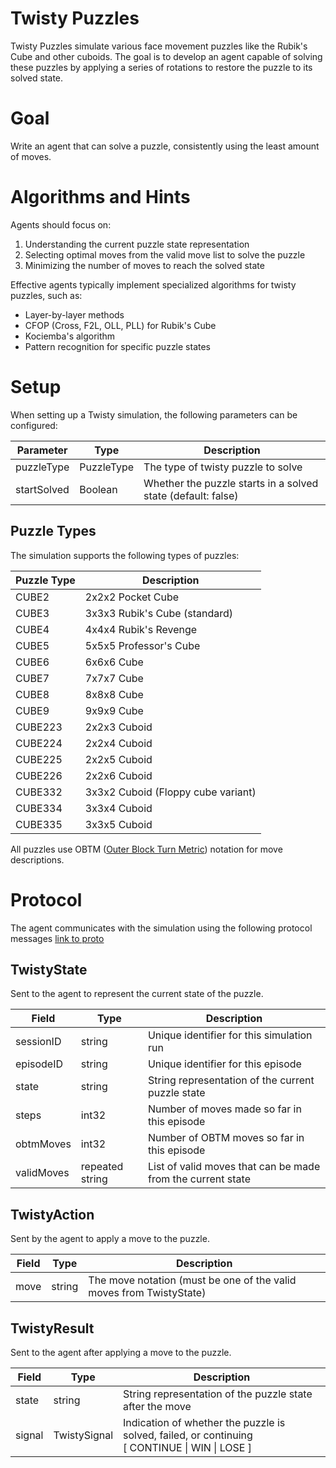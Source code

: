 # Twisty Puzzles

Twisty Puzzles simulate various face movement puzzles like the Rubik's Cube and other cuboids. The
goal is to develop an agent capable of solving these puzzles by applying a series of rotations to
restore the puzzle to its solved state.

# Goal

Write an agent that can solve a puzzle, consistently using the least amount of moves.

# Algorithms and Hints

Agents should focus on:

1. Understanding the current puzzle state representation
2. Selecting optimal moves from the valid move list to solve the puzzle
3. Minimizing the number of moves to reach the solved state

Effective agents typically implement specialized algorithms for twisty puzzles, such as:

- Layer-by-layer methods
- CFOP (Cross, F2L, OLL, PLL) for Rubik's Cube
- Kociemba's algorithm
- Pattern recognition for specific puzzle states

# Setup

When setting up a Twisty simulation, the following parameters can be configured:

| Parameter   | Type       | Description                                                  |
|-------------|------------|--------------------------------------------------------------|
| puzzleType  | PuzzleType | The type of twisty puzzle to solve                           |
| startSolved | Boolean    | Whether the puzzle starts in a solved state (default: false) |

## Puzzle Types

The simulation supports the following types of puzzles:

| Puzzle Type | Description                        |
|-------------|------------------------------------|
| CUBE2       | 2x2x2 Pocket Cube                  |
| CUBE3       | 3x3x3 Rubik's Cube (standard)      |
| CUBE4       | 4x4x4 Rubik's Revenge              |
| CUBE5       | 5x5x5 Professor's Cube             |
| CUBE6       | 6x6x6 Cube                         |
| CUBE7       | 7x7x7 Cube                         |
| CUBE8       | 8x8x8 Cube                         |
| CUBE9       | 9x9x9 Cube                         |
| CUBE223     | 2x2x3 Cuboid                       |
| CUBE224     | 2x2x4 Cuboid                       |
| CUBE225     | 2x2x5 Cuboid                       |
| CUBE226     | 2x2x6 Cuboid                       |
| CUBE332     | 3x3x2 Cuboid (Floppy cube variant) |
| CUBE334     | 3x3x4 Cuboid                       |
| CUBE335     | 3x3x5 Cuboid                       |

All puzzles use
OBTM ([Outer Block Turn Metric](https://www.worldcubeassociation.org/regulations/#article-12-notation))
notation for move descriptions.

# Protocol

The agent communicates with the simulation using the following protocol messages
[link to proto](https://github.com/graham-evans/AISandbox-Server/blob/main/src/main/proto/Twisty.proto)

## TwistyState

Sent to the agent to represent the current state of the puzzle.

| Field      | Type            | Description                                                 |
|------------|-----------------|-------------------------------------------------------------|
| sessionID  | string          | Unique identifier for this simulation run                   |
| episodeID  | string          | Unique identifier for this episode                          |
| state      | string          | String representation of the current puzzle state           |
| steps      | int32           | Number of moves made so far in this episode                 |
| obtmMoves  | int32           | Number of OBTM moves so far in this episode                 |
| validMoves | repeated string | List of valid moves that can be made from the current state |

## TwistyAction

Sent by the agent to apply a move to the puzzle.

| Field | Type   | Description                                                         |
|-------|--------|---------------------------------------------------------------------|
| move  | string | The move notation (must be one of the valid moves from TwistyState) |

## TwistyResult

Sent to the agent after applying a move to the puzzle.

| Field  | Type         | Description                                                                                         |
|--------|--------------|-----------------------------------------------------------------------------------------------------|
| state  | string       | String representation of the puzzle state after the move                                            |
| signal | TwistySignal | Indication of whether the puzzle is solved, failed, or continuing<br/>\[ CONTINUE \| WIN \| LOSE \] |
